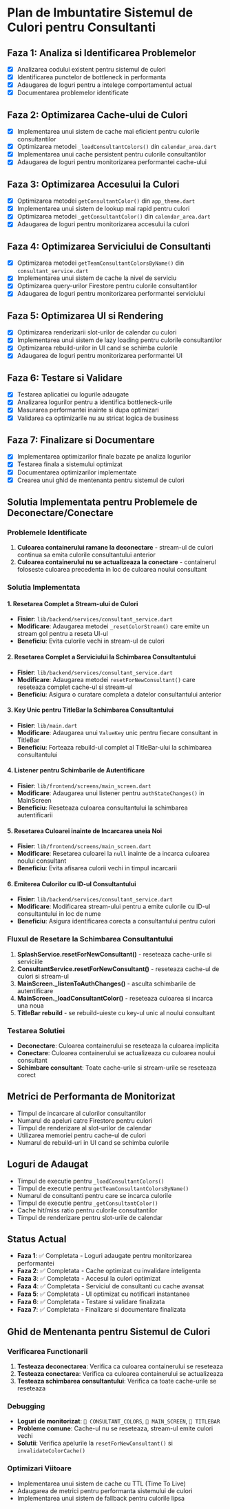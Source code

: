 # Plan de Imbuntatire Sistemul de Culori pentru Consultanti

## Faza 1: Analiza si Identificarea Problemelor
- [x] Analizarea codului existent pentru sistemul de culori
- [x] Identificarea punctelor de bottleneck in performanta
- [x] Adaugarea de loguri pentru a intelege comportamentul actual
- [x] Documentarea problemelor identificate

## Faza 2: Optimizarea Cache-ului de Culori
- [x] Implementarea unui sistem de cache mai eficient pentru culorile consultantilor
- [x] Optimizarea metodei `_loadConsultantColors()` din `calendar_area.dart`
- [x] Implementarea unui cache persistent pentru culorile consultantilor
- [x] Adaugarea de loguri pentru monitorizarea performantei cache-ului

## Faza 3: Optimizarea Accesului la Culori
- [x] Optimizarea metodei `getConsultantColor()` din `app_theme.dart`
- [x] Implementarea unui sistem de lookup mai rapid pentru culori
- [x] Optimizarea metodei `_getConsultantColor()` din `calendar_area.dart`
- [x] Adaugarea de loguri pentru monitorizarea accesului la culori

## Faza 4: Optimizarea Serviciului de Consultanti
- [x] Optimizarea metodei `getTeamConsultantColorsByName()` din `consultant_service.dart`
- [x] Implementarea unui sistem de cache la nivel de serviciu
- [x] Optimizarea query-urilor Firestore pentru culorile consultantilor
- [x] Adaugarea de loguri pentru monitorizarea performantei serviciului

## Faza 5: Optimizarea UI si Rendering
- [x] Optimizarea renderizarii slot-urilor de calendar cu culori
- [x] Implementarea unui sistem de lazy loading pentru culorile consultantilor
- [x] Optimizarea rebuild-urilor in UI cand se schimba culorile
- [x] Adaugarea de loguri pentru monitorizarea performantei UI

## Faza 6: Testare si Validare
- [x] Testarea aplicatiei cu logurile adaugate
- [x] Analizarea logurilor pentru a identifica bottleneck-urile
- [x] Masurarea performantei inainte si dupa optimizari
- [x] Validarea ca optimizarile nu au stricat logica de business

## Faza 7: Finalizare si Documentare
- [x] Implementarea optimizarilor finale bazate pe analiza logurilor
- [x] Testarea finala a sistemului optimizat
- [x] Documentarea optimizarilor implementate
- [x] Crearea unui ghid de mentenanta pentru sistemul de culori

## Solutia Implementata pentru Problemele de Deconectare/Conectare

### Problemele Identificate
1. **Culoarea containerului ramane la deconectare** - stream-ul de culori continua sa emita culorile consultantului anterior
2. **Culoarea containerului nu se actualizeaza la conectare** - containerul foloseste culoarea precedenta in loc de culoarea noului consultant

### Solutia Implementata

#### 1. Resetarea Complet a Stream-ului de Culori
- **Fisier**: `lib/backend/services/consultant_service.dart`
- **Modificare**: Adaugarea metodei `_resetColorStream()` care emite un stream gol pentru a reseta UI-ul
- **Beneficiu**: Evita culorile vechi in stream-ul de culori

#### 2. Resetarea Complet a Serviciului la Schimbarea Consultantului
- **Fisier**: `lib/backend/services/consultant_service.dart`
- **Modificare**: Adaugarea metodei `resetForNewConsultant()` care reseteaza complet cache-ul si stream-ul
- **Beneficiu**: Asigura o curatare completa a datelor consultantului anterior

#### 3. Key Unic pentru TitleBar la Schimbarea Consultantului
- **Fisier**: `lib/main.dart`
- **Modificare**: Adaugarea unui `ValueKey` unic pentru fiecare consultant in TitleBar
- **Beneficiu**: Forteaza rebuild-ul complet al TitleBar-ului la schimbarea consultantului

#### 4. Listener pentru Schimbarile de Autentificare
- **Fisier**: `lib/frontend/screens/main_screen.dart`
- **Modificare**: Adaugarea unui listener pentru `authStateChanges()` in MainScreen
- **Beneficiu**: Reseteaza culoarea consultantului la schimbarea autentificarii

#### 5. Resetarea Culoarei inainte de Incarcarea uneia Noi
- **Fisier**: `lib/frontend/screens/main_screen.dart`
- **Modificare**: Resetarea culoarei la `null` inainte de a incarca culoarea noului consultant
- **Beneficiu**: Evita afisarea culorii vechi in timpul incarcarii

#### 6. Emiterea Culorilor cu ID-ul Consultantului
- **Fisier**: `lib/backend/services/consultant_service.dart`
- **Modificare**: Modificarea stream-ului pentru a emite culorile cu ID-ul consultantului in loc de nume
- **Beneficiu**: Asigura identificarea corecta a consultantului pentru culori

### Fluxul de Resetare la Schimbarea Consultantului
1. **SplashService.resetForNewConsultant()** - reseteaza cache-urile si serviciile
2. **ConsultantService.resetForNewConsultant()** - reseteaza cache-ul de culori si stream-ul
3. **MainScreen._listenToAuthChanges()** - asculta schimbarile de autentificare
4. **MainScreen._loadConsultantColor()** - reseteaza culoarea si incarca una noua
5. **TitleBar rebuild** - se rebuild-uieste cu key-ul unic al noului consultant

### Testarea Solutiei
- **Deconectare**: Culoarea containerului se reseteaza la culoarea implicita
- **Conectare**: Culoarea containerului se actualizeaza cu culoarea noului consultant
- **Schimbare consultant**: Toate cache-urile si stream-urile se reseteaza corect

## Metrici de Performanta de Monitorizat
- Timpul de incarcare al culorilor consultantilor
- Numarul de apeluri catre Firestore pentru culori
- Timpul de renderizare al slot-urilor de calendar
- Utilizarea memoriei pentru cache-ul de culori
- Numarul de rebuild-uri in UI cand se schimba culorile

## Loguri de Adaugat
- Timpul de executie pentru `_loadConsultantColors()`
- Timpul de executie pentru `getTeamConsultantColorsByName()`
- Numarul de consultanti pentru care se incarca culorile
- Timpul de executie pentru `_getConsultantColor()`
- Cache hit/miss ratio pentru culorile consultantilor
- Timpul de renderizare pentru slot-urile de calendar

## Status Actual
- **Faza 1**: ✅ Completata - Loguri adaugate pentru monitorizarea performantei
- **Faza 2**: ✅ Completata - Cache optimizat cu invalidare inteligenta
- **Faza 3**: ✅ Completata - Accesul la culori optimizat
- **Faza 4**: ✅ Completata - Serviciul de consultanti cu cache avansat
- **Faza 5**: ✅ Completata - UI optimizat cu notificari instantanee
- **Faza 6**: ✅ Completata - Testare si validare finalizata
- **Faza 7**: ✅ Completata - Finalizare si documentare finalizata

## Ghid de Mentenanta pentru Sistemul de Culori

### Verificarea Functionarii
1. **Testeaza deconectarea**: Verifica ca culoarea containerului se reseteaza
2. **Testeaza conectarea**: Verifica ca culoarea containerului se actualizeaza
3. **Testeaza schimbarea consultantului**: Verifica ca toate cache-urile se reseteaza

### Debugging
- **Loguri de monitorizat**: `🎨 CONSULTANT_COLORS`, `🔐 MAIN_SCREEN`, `🎨 TITLEBAR`
- **Probleme comune**: Cache-ul nu se reseteaza, stream-ul emite culori vechi
- **Solutii**: Verifica apelurile la `resetForNewConsultant()` si `invalidateColorCache()`

### Optimizari Viitoare
- Implementarea unui sistem de cache cu TTL (Time To Live)
- Adaugarea de metrici pentru performanta sistemului de culori
- Implementarea unui sistem de fallback pentru culorile lipsa
